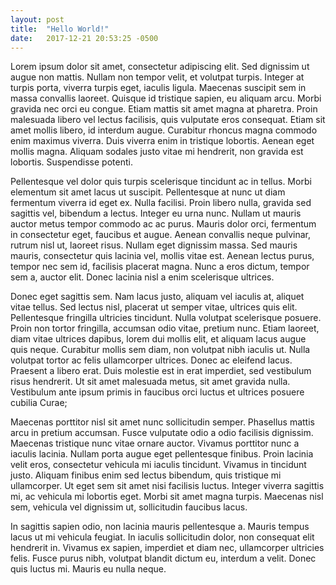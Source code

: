 ```yaml
---
layout: post
title:  "Hello World!"
date:   2017-12-21 20:53:25 -0500
---
```



Lorem ipsum dolor sit amet, consectetur adipiscing elit. Sed dignissim ut augue non mattis. Nullam non tempor velit, et volutpat turpis. Integer at turpis porta, viverra turpis eget, iaculis ligula. Maecenas suscipit sem in massa convallis laoreet. Quisque id tristique sapien, eu aliquam arcu. Morbi gravida nec orci eu congue. Etiam mattis sit amet magna at pharetra. Proin malesuada libero vel lectus facilisis, quis vulputate eros consequat. Etiam sit amet mollis libero, id interdum augue. Curabitur rhoncus magna commodo enim maximus viverra. Duis viverra enim in tristique lobortis. Aenean eget mollis magna. Aliquam sodales justo vitae mi hendrerit, non gravida est lobortis. Suspendisse potenti.

Pellentesque vel dolor quis turpis scelerisque tincidunt ac in tellus. Morbi elementum sit amet lacus ut suscipit. Pellentesque at nunc ut diam fermentum viverra id eget ex. Nulla facilisi. Proin libero nulla, gravida sed sagittis vel, bibendum a lectus. Integer eu urna nunc. Nullam ut mauris auctor metus tempor commodo ac ac purus. Mauris dolor orci, fermentum in consectetur eget, faucibus et augue. Aenean convallis neque pulvinar, rutrum nisl ut, laoreet risus. Nullam eget dignissim massa. Sed mauris mauris, consectetur quis lacinia vel, mollis vitae est. Aenean lectus purus, tempor nec sem id, facilisis placerat magna. Nunc a eros dictum, tempor sem a, auctor elit. Donec lacinia nisl a enim scelerisque ultrices.

Donec eget sagittis sem. Nam lacus justo, aliquam vel iaculis at, aliquet vitae tellus. Sed lectus nisl, placerat ut semper vitae, ultrices quis elit. Pellentesque fringilla ultricies tincidunt. Nulla volutpat scelerisque posuere. Proin non tortor fringilla, accumsan odio vitae, pretium nunc. Etiam laoreet, diam vitae ultrices dapibus, lorem dui mollis elit, et aliquam lacus augue quis neque. Curabitur mollis sem diam, non volutpat nibh iaculis ut. Nulla volutpat tortor ac felis ullamcorper ultrices. Donec ac eleifend lacus. Praesent a libero erat. Duis molestie est in erat imperdiet, sed vestibulum risus hendrerit. Ut sit amet malesuada metus, sit amet gravida nulla. Vestibulum ante ipsum primis in faucibus orci luctus et ultrices posuere cubilia Curae;

Maecenas porttitor nisl sit amet nunc sollicitudin semper. Phasellus mattis arcu in pretium accumsan. Fusce vulputate odio a odio facilisis dignissim. Maecenas tristique nunc vitae ornare auctor. Vivamus porttitor nunc a iaculis lacinia. Nullam porta augue eget pellentesque finibus. Proin lacinia velit eros, consectetur vehicula mi iaculis tincidunt. Vivamus in tincidunt justo. Aliquam finibus enim sed lectus bibendum, quis tristique mi ullamcorper. Ut eget sem sit amet nisi facilisis luctus. Integer viverra sagittis mi, ac vehicula mi lobortis eget. Morbi sit amet magna turpis. Maecenas nisl sem, vehicula vel dignissim ut, sollicitudin faucibus lacus.

In sagittis sapien odio, non lacinia mauris pellentesque a. Mauris tempus lacus ut mi vehicula feugiat. In iaculis sollicitudin dolor, non consequat elit hendrerit in. Vivamus ex sapien, imperdiet et diam nec, ullamcorper ultricies felis. Fusce purus nibh, volutpat blandit dictum eu, interdum a velit. Donec quis luctus mi. Mauris eu nulla neque. 
